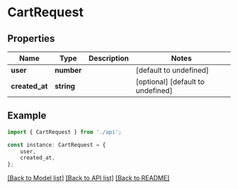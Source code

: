 # CartRequest


## Properties

Name | Type | Description | Notes
------------ | ------------- | ------------- | -------------
**user** | **number** |  | [default to undefined]
**created_at** | **string** |  | [optional] [default to undefined]

## Example

```typescript
import { CartRequest } from './api';

const instance: CartRequest = {
    user,
    created_at,
};
```

[[Back to Model list]](../README.md#documentation-for-models) [[Back to API list]](../README.md#documentation-for-api-endpoints) [[Back to README]](../README.md)
